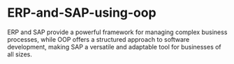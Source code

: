 # ERP-and-SAP-using-oop
ERP and SAP provide a powerful framework for managing complex business processes, while OOP offers a structured approach to software development, making SAP a versatile and adaptable tool for businesses of all sizes.
